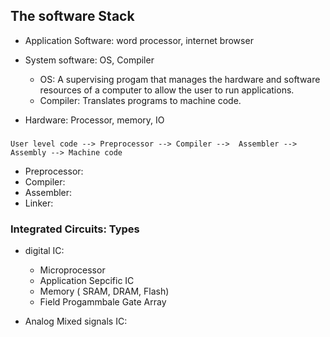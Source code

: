 ## The software Stack

- Application Software: word processor, internet browser

- System software: OS, Compiler
    - OS: A supervising progam that manages the hardware and software resources of a computer to allow the user to run applications.
    - Compiler: Translates programs to machine code.

- Hardware: Processor, memory, IO

###
    User level code --> Preprocessor --> Compiler -->  Assembler --> Assembly --> Machine code

- Preprocessor:
- Compiler:
- Assembler:
- Linker: 

### Integrated Circuits: Types
- digital IC:
    - Microprocessor
    - Application Sepcific IC
    - Memory ( SRAM, DRAM, Flash)
    - Field Progammbale Gate Array

- Analog Mixed signals IC:

